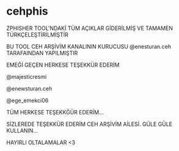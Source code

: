 # cehphis
ZPHISHER TOOL'NDAKİ TÜM AÇIKLAR GİDERİLMİŞ VE TAMAMEN TÜRKÇELEŞTİRİLMİŞTİR

BU TOOL CEH ARŞİVİM KANALININ KURUCUSU @enesturan.ceh TARAFAINDAN YAPILMIŞTIR

EMEĞİ GEÇEN HERKESE TEŞEKKÜR EDERİM 

@majesticresmi

@enewsturan.ceh

@ege_emekci06

TÜM HERKESE TEŞEKKĞÜR EDERİM...

SİZLEREDE TEŞEKKÜR EDERİM CEH ARŞİVİM AİLESİ. GÜLE GÜLE KULLANIN...

HAYIRLI OLTALAMALAR <3
